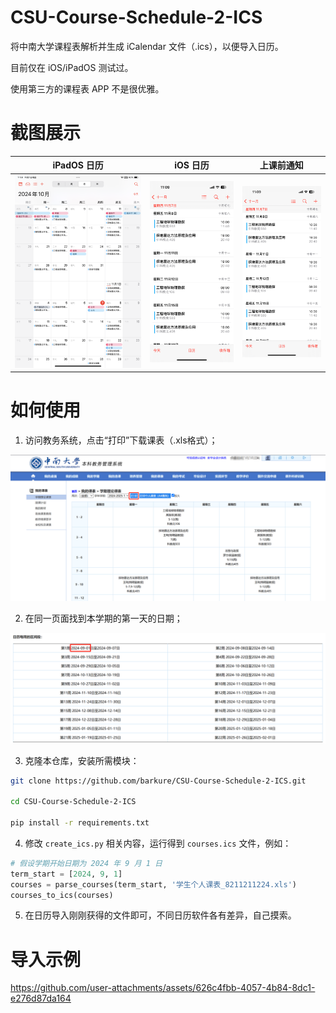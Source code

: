 # CSU-Course-Schedule-2-ICS
将中南大学课程表解析并生成 iCalendar 文件（.ics），以便导入日历。

目前仅在 iOS/iPadOS 测试过。

使用第三方的课程表 APP 不是很优雅。
# 截图展示

|iPadOS 日历|iOS 日历|上课前通知|
|:---:|:---:|:---:|
|![](./captures/3.png)|![](./captures/4.png)|![](./captures/5.png)|


# 如何使用
1. 访问教务系统，点击“打印”下载课表（.xls格式）；

![](./captures/1.png)

2. 在同一页面找到本学期的第一天的日期；

![](./captures/2.png)

3. 克隆本仓库，安装所需模块：

```bash
git clone https://github.com/barkure/CSU-Course-Schedule-2-ICS.git

cd CSU-Course-Schedule-2-ICS

pip install -r requirements.txt
```

4. 修改 `create_ics.py` 相关内容，运行得到 `courses.ics` 文件，例如：

```python
# 假设学期开始日期为 2024 年 9 月 1 日
term_start = [2024, 9, 1]
courses = parse_courses(term_start, '学生个人课表_8211211224.xls')
courses_to_ics(courses)
```

5. 在日历导入刚刚获得的文件即可，不同日历软件各有差异，自己摸索。

# 导入示例

https://github.com/user-attachments/assets/626c4fbb-4057-4b84-8dc1-e276d87da164
